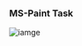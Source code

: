### MS-Paint Task

![iamge](https://raw.githubusercontent.com/adityaraute/Hackathons/develop/2021/01/localhackday/dumbcoder7/MSPaint.jpeg)
